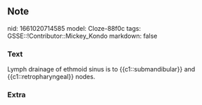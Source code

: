## Note
nid: 1661020714585
model: Cloze-88f0c
tags: GSSE::!Contributor::Mickey_Kondo
markdown: false

### Text
Lymph drainage of ethmoid sinus is to {{c1::submandibular}} and {{c1::retropharyngeal}} nodes.

### Extra

